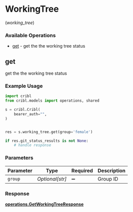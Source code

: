 # WorkingTree
(*working_tree*)

### Available Operations

* [get](#get) - get the the working tree status

## get

get the the working tree status

### Example Usage

```python
import cribl
from cribl.models import operations, shared

s = cribl.Cribl(
    bearer_auth="",
)


res = s.working_tree.get(group='female')

if res.git_status_results is not None:
    # handle response
```

### Parameters

| Parameter          | Type               | Required           | Description        |
| ------------------ | ------------------ | ------------------ | ------------------ |
| `group`            | *Optional[str]*    | :heavy_minus_sign: | Group ID           |


### Response

**[operations.GetWorkingTreeResponse](../../models/operations/getworkingtreeresponse.md)**

